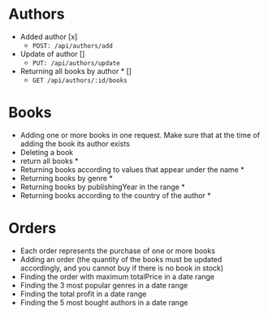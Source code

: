 
# Authors
- Added author [x] 
  - `POST: /api/authors/add`
- Update of author [] 
  - `PUT: /api/authors/update`
- Returning all books by author * [] 
  - `GET /api/authors/:id/books`

# Books
- Adding one or more books in one request. Make sure that at the time of adding the book its author exists
- Deleting a book
- return all books *
- Returning books according to values that appear under the name *
- Returning books by genre *
- Returning books by publishingYear in the range *
- Returning books according to the country of the author *

# Orders
- Each order represents the purchase of one or more books
- Adding an order (the quantity of the books must be updated accordingly, and you cannot buy if there is no book in stock)
- Finding the order with maximum totalPrice in a date range
- Finding the 3 most popular genres in a date range
- Finding the total profit in a date range
- Finding the 5 most bought authors in a date range